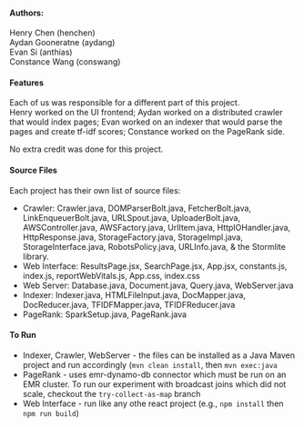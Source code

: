 #### Authors:
Henry Chen (henchen)  
Aydan Gooneratne (aydang)  
Evan Si (anthias)  
Constance Wang (conswang)  

#### Features
Each of us was responsible for a different part of this project.  
Henry worked on the UI frontend; Aydan worked on a distributed crawler that would index pages; Evan worked on an indexer that would parse the pages and create tf-idf scores; Constance worked on the PageRank side.  

No extra credit was done for this project.  

#### Source Files
Each project has their own list of source files:    
- Crawler: Crawler.java, DOMParserBolt.java, FetcherBolt.java, LinkEnqueuerBolt.java, URLSpout.java, UploaderBolt.java, AWSController.java, AWSFactory.java, UrlItem.java, HttpIOHandler.java, HttpResponse.java, StorageFactory.java, StorageImpl.java, StorageInterface.java, RobotsPolicy.java, URLInfo.java, & the Stormlite library.    
- Web Interface: ResultsPage.jsx, SearchPage.jsx, App.jsx, constants.js, index.js, reportWebVitals.js, App.css, index.css   
- Web Server: Database.java, Document.java, Query.java, WebServer.java  
- Indexer: Indexer.java, HTMLFileInput.java, DocMapper.java, DocReducer.java, TFIDFMapper.java, TFIDFReducer.java   
- PageRank: SparkSetup.java, PageRank.java   

#### To Run
- Indexer, Crawler, WebServer - the files can be installed as a Java Maven project and run accordingly (`mvn clean install`, then `mvn exec:java` 
- PageRank - uses emr-dynamo-db connector which must be run on an EMR cluster. To run our experiment with broadcast joins which did not scale, checkout the `try-collect-as-map` branch  
- Web Interface - run like any othe react project (e.g., `npm install` then `npm run build`)  
